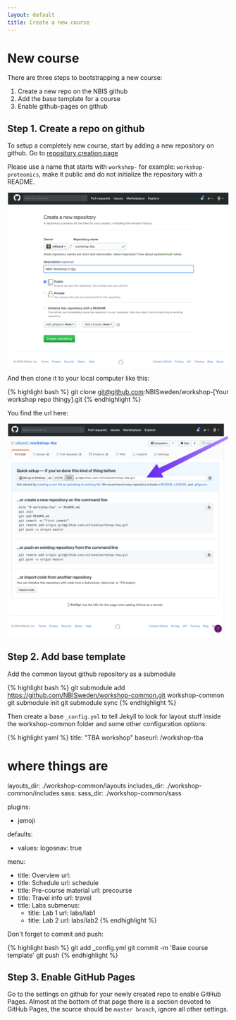 ```yaml
---
layout: default
title: Create a new course
---
```


# New course


There are three steps to bootstrapping a new course:

1. Create a new repo on the NBIS github
2. Add the base template for a course
3. Enable github-pages on github



## Step 1. Create a repo on github

To setup a completely new course, start by adding a new repository on github.
Go to [repository creation page](https://github.com/organizations/NBISweden/repositories/new)

Please use a name that starts with `workshop-` for example: `workshop-proteomics`,
make it public and do not initialize the repository with a README.

![](../img/create-repo.png)

And then clone it to your local computer like this:

{% highlight bash %}
git clone git@github.com:NBISweden/workshop-[Your workshop repo thingy].git
{% endhighlight %}

You find the url here:

![](../img/clone-url.png)


## Step 2. Add base template

Add the common layout github repository as a submodule

{% highlight bash %}
git submodule add https://github.com/NBISweden/workshop-common.git workshop-common
git submodule init
git submodule sync
{% endhighlight %}

Then create a base `_config.yml` to tell Jekyll to look for layout stuff inside
the workshop-common folder and some other configuration options:

{% highlight yaml %}
title: "TBA workshop"
baseurl: /workshop-tba

# where things are
layouts_dir: ./workshop-common/layouts
includes_dir: ./workshop-common/includes
sass:
  sass_dir: ./workshop-common/sass

plugins:
  - jemoji

defaults:
  - values:
      logosnav: true

menu:
  - title: Overview
    url:
  - title: Schedule
    url: schedule
  - title: Pre-course material
    url: precourse
  - title: Travel info
    url: travel
  - title: Labs
    submenus:
      - title: Lab 1
        url: labs/lab1
      - title: Lab 2
        url: labs/lab2
{% endhighlight %}


Don't forget to commit and push:

{% highlight bash %}
git add _config.yml
git commit -m 'Base course template'
git push
{% endhighlight %}

## Step 3. Enable GitHub Pages

Go to the settings on github for your newly created repo to enable GitHub
Pages. Almost at the bottom of that page there is a section devoted to GitHub
Pages, the source should be `master branch`, ignore all other settings.
